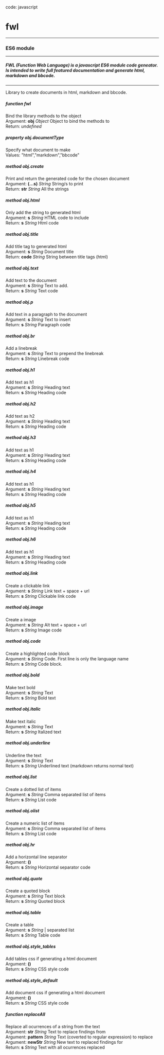   
code: javascript  
# fwl
---  
### ES6 module
---  
##### FWL (Function Web Language) is a javascript ES6 module code geneator. Is intended to write full featured documentation and generate html, markdown and bbcode.
---  
Library to create documents in html, markdown and bbcode.  
  
  
  
##### _function_ **fwl**  
Bind the library methods to the object  
Argument: **obj** _Object_   Object to bind the methods to  
Return: _undefined_   
  
  
  
##### _property_ **obj.documentType**  
Specify what document to make  
Values: "html","markdown","bbcode"  
  
  
  
##### _method_ **obj.create**  
Print and return the generated code for the chosen document  
Argument: **(...s)** _String_   String/s to print  
Return: **str** _String_   All the strings  
  
  
  
##### _method_ **obj.html**  
Only add the string to generated html  
Argument: **s** _String_   HTML code to include  
Return: **s** _String_   Html code  
  
  
  
##### _method_ **obj.title**  
Add title tag to generated html  
Argument: **s** _String_   Document title  
Return: **code** _String_   String between title tags (html)  
  
  
  
##### _method_ **obj.text**  
Add text to the document  
Argument: **s** _String_   Text to add.  
Return: **s** _String_   Text code  
  
  
  
##### _method_ **obj.p**  
Add text in a paragraph to the document  
Argument: **s** _String_   Text to insert  
Return: **s** _String_   Paragraph code  
  
  
  
##### _method_ **obj.br**  
Add a linebreak  
Argument: **s** _String_   Text to prepend the linebreak  
Return: **s** _String_   Linebreak code  
  
  
  
##### _method_ **obj.h1**  
Add text as h1  
Argument: **s** _String_   Heading text  
Return: **s** _String_   Heading code  
  
  
  
##### _method_ **obj.h2**  
Add text as h2  
Argument: **s** _String_   Heading text  
Return: **s** _String_   Heading code  
  
  
  
##### _method_ **obj.h3**  
Add text as h1  
Argument: **s** _String_   Heading text  
Return: **s** _String_   Heading code  
  
  
  
##### _method_ **obj.h4**  
Add text as h1  
Argument: **s** _String_   Heading text  
Return: **s** _String_   Heading code  
  
  
  
##### _method_ **obj.h5**  
Add text as h1  
Argument: **s** _String_   Heading text  
Return: **s** _String_   Heading code  
  
  
  
##### _method_ **obj.h6**  
Add text as h1  
Argument: **s** _String_   Heading text  
Return: **s** _String_   Heading code  
  
  
  
##### _method_ **obj.link**  
Create a clickable link  
Argument: **s** _String_   Link text + space + url  
Return: **s** _String_   Clickable link code  
  
  
  
##### _method_ **obj.image**  
Create a image  
Argument: **s** _String_   Alt text + space + url  
Return: **s** _String_   Image code  
  
  
  
##### _method_ **obj.code**  
Create a highlighted code block  
Argument: **s** _String_   Code. First line is only the language name  
Return: **s** _String_   Code block.  
  
  
  
##### _method_ **obj.bold**  
Make text bold  
Argument: **s** _String_   Text  
Return: **s** _String_   Bold text  
  
  
  
##### _method_ **obj.italic**  
Make text italic  
Argument: **s** _String_   Text  
Return: **s** _String_   Italized text  
  
  
  
##### _method_ **obj.underline**  
Underline the text  
Argument: **s** _String_   Text  
Return: **s** _String_   Underlined text (markdown returns normal text)  
  
  
  
##### _method_ **obj.list**  
Create a dotted list of items  
Argument: **s** _String_   Comma separated list of items  
Return: **s** _String_   List code  
  
  
  
##### _method_ **obj.olist**  
Create a numeric list of items  
Argument: **s** _String_   Comma separated list of items  
Return: **s** _String_   List code  
  
  
  
##### _method_ **obj.hr**  
Add a horizontal line separator  
Argument: **()**  
Return: **s** _String_   Horizontal separator code  
  
  
  
##### _method_ **obj.quote**  
Create a quoted block  
Argument: **s** _String_   Text block  
Return: **s** _String_   Quoted block  
  
  
  
##### _method_ **obj.table**  
Create a table  
Argument: **s** _String_   | separated list  
Return: **s** _String_   Table code  
  
  
  
##### _method_ **obj.style_tables**  
Add tables css if generating a html document  
Argument: **()**  
Return: **s** _String_   CSS style code  
  
  
  
##### _method_ **obj.style_default**  
Add document css if generating a html document  
Argument: **()**  
Return: **s** _String_   CSS style code  
  
  
  
##### _function_ **replaceAll**  
Replace all ocurrences of a string from the text  
Argument: **str** _String_   Text to replace findings from  
Argument: **pattern** _String_   Text (coverted to regular expression) to replace  
Argument: **newStr** _String_   New text to replaced findings for  
Return: **s** _String_   Text with all ocurrences replaced  

